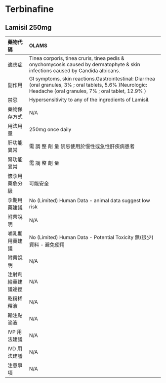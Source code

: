 # Terbinafine

## Lamisil  250mg

| 藥物代碼           | OLAMS                                                                                                                                                          |
|:-------------------|:---------------------------------------------------------------------------------------------------------------------------------------------------------------|
| 適應症             | Tinea corporis, tinea cruris, tinea pedis & onychomycosis caused by dermatophyte & skin infections caused by Candida albicans.                                 |
| 副作用             | GI symptoms, skin reactions.Gastrointestinal: Diarrhea (oral granules, 3% ; oral tablets, 5.6% )Neurologic: Headache (oral granules, 7% ; oral tablet, 12.9% ) |
| 禁忌               | Hypersensitivity to any of the ingredients of Lamisil.                                                                                                         |
| 藥物保存方式       | N/A                                                                                                                                                            |
| 用法用量           | 250mg once daily                                                                                                                                               |
| 肝功能異常         | 需 調 整 劑 量  禁忌使用於慢性或急性肝疾病患者                                                                                                                 |
| 腎功能異常         | 需 調 整 劑 量                                                                                                                                                 |
| 懷孕用藥危分級     | 可能安全                                                                                                                                                       |
| 孕期用藥建議       | No (Limited) Human Data - animal data suggest low risk                                                                                                         |
| 附帶說明           | N/A                                                                                                                                                            |
| 哺乳期用藥建議     | No (Limited) Human Data - Potential Toxicity 無(很少)資料 - 避免使用                                                                                           |
| 附帶說明           | N/A                                                                                                                                                            |
| 注射劑給藥建議途徑 | N/A                                                                                                                                                            |
| 乾粉稀釋液         | N/A                                                                                                                                                            |
| 輸注點滴液         | N/A                                                                                                                                                            |
| IVP 用法建議       | N/A                                                                                                                                                            |
| IVD 用法建議       | N/A                                                                                                                                                            |
| 注意事項           | N/A                                                                                                                                                            |

